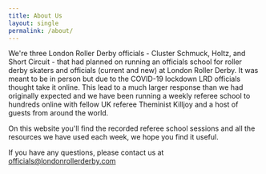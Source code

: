 ```yaml
---
title: About Us
layout: single
permalink: /about/
---
```

We're three London Roller Derby officials - Cluster Schmuck, Holtz, and Short Circuit - that had planned on running an officials school for roller derby skaters and officials (current and new) at London Roller Derby. It was meant to be in person but due to the COVID-19 lockdown LRD officials thought take it online. This lead to a much larger response than we had originally expected and we have been running a weekly referee school to hundreds online with fellow UK referee Theminist Killjoy and a host of guests from around the world.

On this website you'll find the recorded referee school sessions and all the resources we have used each week, we hope you find it useful.

If you have any questions, please contact us at <officials@londonrollerderby.com>
